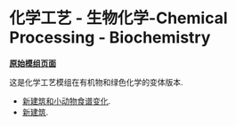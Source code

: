 # 化学工艺 - 生物化学-Chemical Processing - Biochemistry

[**原始模组页面**](https://steamcommunity.com/sharedfiles/filedetails/?id=3308563978)

这是化学工艺模组在有机物和绿色化学的变体版本.

- [新建筑和小动物食谱变化](./elements).
- [新建筑](./Buildings).
